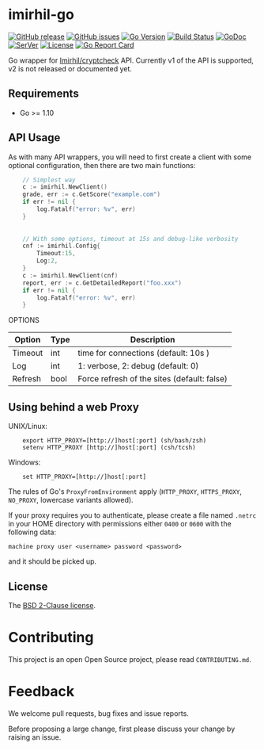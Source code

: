 imirhil-go
============

[![GitHub release](https://img.shields.io/github/release/keltia/imirhil-go.svg)](https://github.com/keltia/imirhil-go/releases) 
[![GitHub issues](https://img.shields.io/github/issues/keltia/imirhil-go.svg)](https://github.com/keltia/imirhil-go/issues)
[![Go Version](https://img.shields.io/badge/go-1.10-blue.svg)](https://golang.org/dl/)
[![Build Status](https://travis-ci.org/keltia/imirhil-go.svg?branch=master)](https://travis-ci.org/keltia/imirhil-go)
[![GoDoc](http://godoc.org/github.com/keltia/imirhil-go?status.svg)](http://godoc.org/github.com/keltia/imirhil-go)
[![SerVer](http://img.shields.io/SemVer/2.0.0.png)](https://semver.org/spec/v2.0.0.html)
[![License](https://img.shields.io/pypi/l/Django.svg)](https://opensource.org/licenses/BSD-2-Clause)
[![Go Report Card](https://goreportcard.com/badge/github.com/keltia/imirhil-go)](https://goreportcard.com/report/github.com/keltia/imirhil-go)

Go wrapper for [Imirhil/cryptcheck](https://tls.imirhil.fr/) API.  Currently v1 of the API is supported, v2 is not released or documented yet.

## Requirements

* Go >= 1.10

## API Usage

As with many API wrappers, you will need to first create a client with some optional configuration, then there are two main functions:

``` go
    // Simplest way
    c := imirhil.NewClient()
    grade, err := c.GetScore("example.com")
    if err != nil {
        log.Fatalf("error: %v", err)
    }
    
    
    // With some options, timeout at 15s and debug-like verbosity
    cnf := imirhil.Config{
        Timeout:15, 
        Log:2,
    }
    c := imirhil.NewClient(cnf)
    report, err := c.GetDetailedReport("foo.xxx")
    if err != nil {
        log.Fatalf("error: %v", err)
    }
```

OPTIONS

| Option  | Type | Description |
| ------- | ---- | ----------- |
| Timeout | int  | time for connections (default: 10s ) |
| Log     | int  | 1: verbose, 2: debug (default: 0) |
| Refresh | bool | Force refresh of the sites (default: false) |
    

## Using behind a web Proxy

UNIX/Linux:

```
    export HTTP_PROXY=[http://]host[:port] (sh/bash/zsh)
    setenv HTTP_PROXY [http://]host[:port] (csh/tcsh)
```

Windows:

```
    set HTTP_PROXY=[http://]host[:port]
```

The rules of Go's `ProxyFromEnvironment` apply (`HTTP_PROXY`, `HTTPS_PROXY`, `NO_PROXY`, lowercase variants allowed).

If your proxy requires you to authenticate, please create a file named `.netrc` in your HOME directory with permissions either `0400` or `0600` with the following data:

    machine proxy user <username> password <password>
    
and it should be picked up.

## License

The [BSD 2-Clause license](https://github.com/keltia/imirhil-go/LICENSE.md).

# Contributing

This project is an open Open Source project, please read `CONTRIBUTING.md`.

# Feedback

We welcome pull requests, bug fixes and issue reports.

Before proposing a large change, first please discuss your change by raising an issue.
